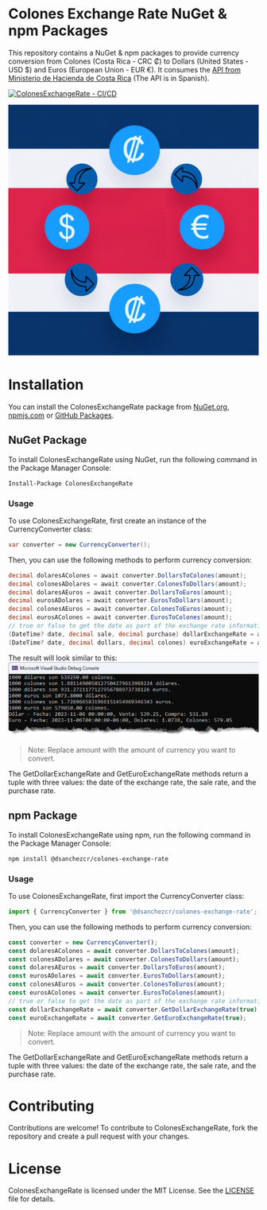 # Colones Exchange Rate NuGet & npm Packages
This repository contains a NuGet & npm packages to provide currency conversion from Colones (Costa Rica - CRC ₡) to Dollars (United States - USD $) and Euros (European Union - EUR €). It consumes the [API from Ministerio de Hacienda de Costa Rica](https://api.hacienda.go.cr/indicadores/tc) (The API is in Spanish).

[![ColonesExchangeRate - CI/CD](https://github.com/dsanchezcr/ColonesExchangeRate/actions/workflows/workflow.yaml/badge.svg)](https://github.com/dsanchezcr/ColonesExchangeRate/actions/workflows/workflow.yaml)

![](https://raw.githubusercontent.com/dsanchezcr/ColonesExchangeRate/main/images/Icon.png)

# Installation
You can install the ColonesExchangeRate package from [NuGet.org](https://www.npmjs.com/package/@dsanchezcr/colonesexchangerate), [npmjs.com](https://www.npmjs.com/package/@dsanchezcr/colonesexchangerate) or [GitHub Packages](https://github.com/dsanchezcr?tab=packages&repo_name=ColonesExchangeRate).


## NuGet Package
To install ColonesExchangeRate using NuGet, run the following command in the Package Manager Console:
```dotnetcli
Install-Package ColonesExchangeRate
```
### Usage
To use ColonesExchangeRate, first create an instance of the CurrencyConverter class:

```csharp
var converter = new CurrencyConverter();
```
Then, you can use the following methods to perform currency conversion:
```csharp
decimal dolaresAColones = await converter.DollarsToColones(amount);
decimal colonesADolares = await converter.ColonesToDollars(amount);
decimal dolaresAEuros = await converter.DollarsToEuros(amount);
decimal eurosADolares = await converter.EurosToDollars(amount);
decimal colonesAEuros = await converter.ColonesToEuros(amount);
decimal eurosAColones = await converter.EurosToColones(amount);
// true or false to get the date as part of the exchange rate information.
(DateTime? date, decimal sale, decimal purchase) dollarExchangeRate = await converter.GetDollarExchangeRate(true); 
(DateTime? date, decimal dollars, decimal colones) euroExchangeRate = await converter.GetEuroExchangeRate(true);
```
The result will look similar to this:
![Console Result](https://raw.githubusercontent.com/dsanchezcr/ColonesExchangeRate/main/images/ConsoleResult.jpg)

> Note: Replace amount with the amount of currency you want to convert.

The GetDollarExchangeRate and GetEuroExchangeRate methods return a tuple with three values: the date of the exchange rate, the sale rate, and the purchase rate.

## npm Package

To install ColonesExchangeRate using npm, run the following command in the Package Manager Console:
```cli
npm install @dsanchezcr/colones-exchange-rate
```

### Usage

To use ColonesExchangeRate, first import the CurrencyConverter class:
```javascript
import { CurrencyConverter } from '@dsanchezcr/colones-exchange-rate';
```
Then, you can use the following methods to perform currency conversion:
```javascript
const converter = new CurrencyConverter();
const dolaresAColones = await converter.DollarsToColones(amount);
const colonesADolares = await converter.ColonesToDollars(amount);
const dolaresAEuros = await converter.DollarsToEuros(amount);
const eurosADolares = await converter.EurosToDollars(amount);
const colonesAEuros = await converter.ColonesToEuros(amount);
const eurosAColones = await converter.EurosToColones(amount);
// true or false to get the date as part of the exchange rate information.
const dollarExchangeRate = await converter.GetDollarExchangeRate(true);
const euroExchangeRate = await converter.GetEuroExchangeRate(true);
```

> Note: Replace amount with the amount of currency you want to convert.

The GetDollarExchangeRate and GetEuroExchangeRate methods return a tuple with three values: the date of the exchange rate, the sale rate, and the purchase rate.

# Contributing
Contributions are welcome! To contribute to ColonesExchangeRate, fork the repository and create a pull request with your changes.

# License
ColonesExchangeRate is licensed under the MIT License. See the [LICENSE](/LICENSE) file for details.
